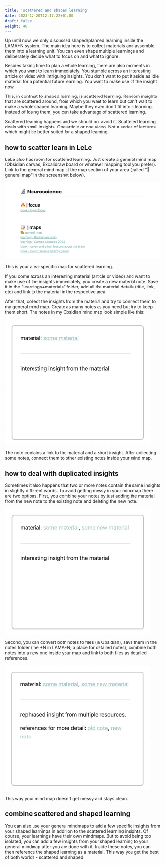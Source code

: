 ```yaml
---
title: 'scattered and shaped learning'
date: 2023-12-20T12:17:22+01:00
draft: false
weight: 40
---
```


Up until now, we only discussed shaped/planned learning inside the LAMA+N
system. The main idea here is to collect materials and assemble them into a
learning unit. You can even shape multiple learnings and deliberately decide
what to focus on and what to ignore.

Besides taking time to plan a whole learning, there are also moments in which
you want to learn immediately. You stumble across an interesting article or
video with intriguing insights. You don't want to put it aside as idle material
for a potential future learning. You want to make use of the insight now.

This, in contrast to shaped learning, is scattered learning. Random insights
that are scattered around, from which you want to learn but can't wait to make
a whole shaped learning. Maybe they even don't fit into a learning. Instead of
losing them, you can take advantage of scattered learning.

Scattered learning happens and we should not avoid it. Scattered learning deals
with small insights. One article or one video. Not a series of lectures which
might be better suited for a shaped learning.

## how to scatter learn in LeLe

LeLe also has room for scattered learning. Just create a general mind map
(Obsidian canvas, Excalidraw board or whatever mapping tool you prefer). Link
to the general mind map at the map section of your area (called "🎨 general
map" in the screenshot below).

![general map](./general_map.png)

This is your area-specific map for scattered learning.

If you come across an interesting material (article or video) and want to make
use of the insights immediately, you create a new material note. Save it in the
"learnings+materials" folder, add all the material details (title, link, etc)
and link to the material in the respective area.

After that, collect the insights from the material and try to connect them to
my general mind map. Create as many notes as you need but try to keep them
short. The notes in my Obsidian mind map look simple like this:

![note](./note.png)

The note contains a link to the material and a short insight. After collecting
some notes, connect them to other existing notes inside your mind map.

## how to deal with duplicated insights

Sometimes it also happens that two or more notes contain the same insights in
slightly different words. To avoid getting messy in your mindmap there are two
options. First, you combine your notes by just adding the material from the new
note to the existing note and deleting the new note.

![note with multiple materials](./note_multiple_materials.png)

Second, you can convert both notes to files (in Obsidian), save them in the
notes folder (the +N in LAMA+N; a place for detailed notes), combine both notes
into a new one inside your map and link to both files as detailed references.

![note with references](./note_references.png)

This way your mind map doesn't get messy and stays clean.

## combine scattered and shaped learning

You can also use your general mindmaps to add a few specific insights from your
shaped learnings in addition to the scattered learning insights. Of course,
your learnings have their own mindmaps. But to avoid being too isolated, you
can add a few insights from your shaped learning to your general mindmap after
you are done with it. Inside these notes, you can then reference the shaped
learning as a material. This way you get the best of both worlds - scattered
and shaped.
